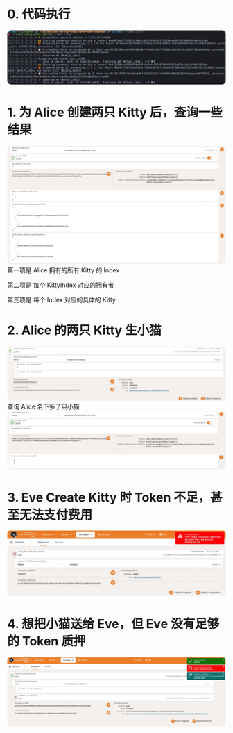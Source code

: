 # 0. 代码执行
![](./img/run.jpg)

# 1. 为 Alice 创建两只 Kitty 后，查询一些结果
![](./img/aliceKitties.jpg)
第一项是 Alice 拥有的所有 Kitty 的 Index

第二项是 每个 KittyIndex 对应的拥有者

第三项是 每个 Index 对应的具体的 Kitty

# 2. Alice 的两只 Kitty 生小猫
![](./img/breed.jpg)
查询 Alice 名下多了只小猫
![](./img/AliceNewKitty.jpg)

# 3. Eve Create Kitty 时 Token 不足，甚至无法支付费用
![](./img/notEnoughTokens.jpg)

# 4. 想把小猫送给 Eve，但 Eve 没有足够的 Token 质押
![](./img/transferNoTokens.jpg)